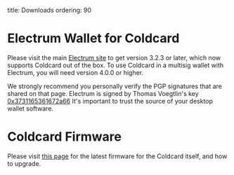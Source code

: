 title: Downloads
ordering: 90

# Electrum Wallet for Coldcard

Please visit the main [Electrum site](https://electrum.org/#download)
to get version 3.2.3 or later, which now supports Coldcard out of
the box.  To use Coldcard in a multisig wallet with Electrum, you
will need version 4.0.0 or higher.

We strongly recommend you personally verify the PGP signatures that
are shared on that page. Electrum is signed by Thomas Voegtlin's key 
[0x3731165361672a66](https://raw.githubusercontent.com/spesmilo/electrum/master/pubkeys/ThomasV.asc) It's important to trust the source of your desktop wallet software.


# Coldcard Firmware

Please visit [this page](upgrade) for the latest firmware for the Coldcard itself,
and how to upgrade.
